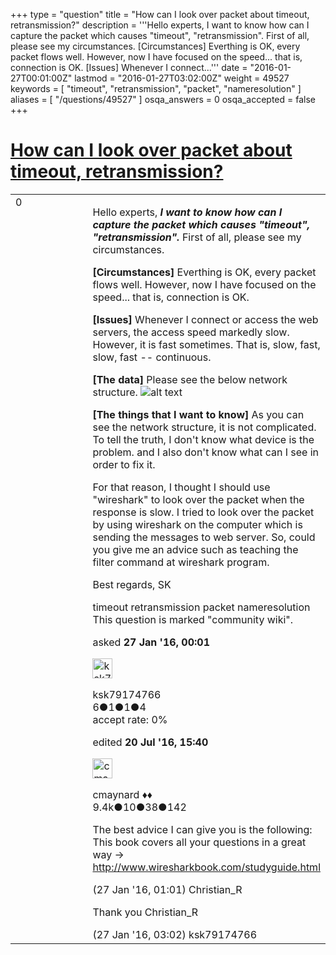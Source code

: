 +++
type = "question"
title = "How can I look over packet about timeout, retransmission?"
description = '''Hello experts, I want to know how can I capture the packet which causes &quot;timeout&quot;, &quot;retransmission&quot;. First of all, please see my circumstances. [Circumstances] Everthing is OK, every packet flows well. However, now I have focused on the speed... that is, connection is OK. [Issues] Whenever I connect...'''
date = "2016-01-27T00:01:00Z"
lastmod = "2016-01-27T03:02:00Z"
weight = 49527
keywords = [ "timeout", "retransmission", "packet", "nameresolution" ]
aliases = [ "/questions/49527" ]
osqa_answers = 0
osqa_accepted = false
+++

<div class="headNormal">

# [How can I look over packet about timeout, retransmission?](/questions/49527/how-can-i-look-over-packet-about-timeout-retransmission)

</div>

<div id="main-body">

<div id="askform">

<table id="question-table" style="width:100%;"><colgroup><col style="width: 50%" /><col style="width: 50%" /></colgroup><tbody><tr class="odd"><td style="width: 30px; vertical-align: top"><div class="vote-buttons"><span id="post-49527-upvote" class="ajax-command post-vote up" rel="nofollow" title="I like this post (click again to cancel)"> </span><div id="post-49527-score" class="post-score" title="current number of votes">0</div><span id="post-49527-downvote" class="ajax-command post-vote down" rel="nofollow" title="I dont like this post (click again to cancel)"> </span> <span id="favorite-mark" class="ajax-command favorite-mark" rel="nofollow" title="mark/unmark this question as favorite (click again to cancel)"> </span><div id="favorite-count" class="favorite-count"></div></div></td><td><div id="item-right"><div class="question-body"><p>Hello experts, <strong><em>I want to know how can I capture the packet which causes "timeout", "retransmission".</em></strong> First of all, please see my circumstances.</p><p><strong>[Circumstances]</strong> Everthing is OK, every packet flows well. However, now I have focused on the speed... that is, connection is OK.</p><p><strong>[Issues]</strong> Whenever I connect or access the web servers, the access speed markedly slow. However, it is fast sometimes. That is, slow, fast, slow, fast -- continuous.</p><p><strong>[The data]</strong> Please see the below network structure. <img src="https://osqa-ask.wireshark.org/upfiles/network_structure.JPG" alt="alt text" /></p><p><strong>[The things that I want to know]</strong> As you can see the network structure, it is not complicated. To tell the truth, I don't know what device is the problem. and I also don't know what can I see in order to fix it.</p><p>For that reason, I thought I should use "wireshark" to look over the packet when the response is slow. I tried to look over the packet by using wireshark on the computer which is sending the messages to web server. So, could you give me an advice such as teaching the filter command at wireshark program.</p><p>Best regards, SK</p></div><div id="question-tags" class="tags-container tags"><span class="post-tag tag-link-timeout" rel="tag" title="see questions tagged &#39;timeout&#39;">timeout</span> <span class="post-tag tag-link-retransmission" rel="tag" title="see questions tagged &#39;retransmission&#39;">retransmission</span> <span class="post-tag tag-link-packet" rel="tag" title="see questions tagged &#39;packet&#39;">packet</span> <span class="post-tag tag-link-nameresolution" rel="tag" title="see questions tagged &#39;nameresolution&#39;">nameresolution</span></div><div id="question-controls" class="post-controls"><div class="community-wiki">This question is marked "community wiki".</div></div><div class="post-update-info-container"><div class="post-update-info post-update-info-user"><p>asked <strong>27 Jan '16, 00:01</strong></p><img src="https://secure.gravatar.com/avatar/20031c3651f3193be1aff0769a3da305?s=32&amp;d=identicon&amp;r=g" class="gravatar" width="32" height="32" alt="ksk79174766&#39;s gravatar image" /><p><span>ksk79174766</span><br />
<span class="score" title="6 reputation points">6</span><span title="1 badges"><span class="badge1">●</span><span class="badgecount">1</span></span><span title="1 badges"><span class="silver">●</span><span class="badgecount">1</span></span><span title="4 badges"><span class="bronze">●</span><span class="badgecount">4</span></span><br />
<span class="accept_rate" title="Rate of the user&#39;s accepted answers">accept rate:</span> <span title="ksk79174766 has no accepted answers">0%</span></p></img></div><div class="post-update-info post-update-info-edited"><p><span> edited <strong>20 Jul '16, 15:40</strong> </span></p><img src="https://secure.gravatar.com/avatar/55158e2322c4e365a5e0a4a0ac3fbcef?s=32&amp;d=identicon&amp;r=g" class="gravatar" width="32" height="32" alt="cmaynard&#39;s gravatar image" /><p><span>cmaynard ♦♦</span><br />
<span class="score" title="9361 reputation points"><span>9.4k</span></span><span title="10 badges"><span class="badge1">●</span><span class="badgecount">10</span></span><span title="38 badges"><span class="silver">●</span><span class="badgecount">38</span></span><span title="142 badges"><span class="bronze">●</span><span class="badgecount">142</span></span></p></div></div><div id="comments-container-49527" class="comments-container"><span id="49528"></span><div id="comment-49528" class="comment"><div id="post-49528-score" class="comment-score"></div><div class="comment-text"><p>The best advice I can give you is the following: This book covers all your questions in a great way -&gt; <a href="http://www.wiresharkbook.com/studyguide.html">http://www.wiresharkbook.com/studyguide.html</a></p></div><div id="comment-49528-info" class="comment-info"><span class="comment-age">(27 Jan '16, 01:01)</span> <span class="comment-user userinfo">Christian_R</span></div></div><span id="49533"></span><div id="comment-49533" class="comment"><div id="post-49533-score" class="comment-score"></div><div class="comment-text"><p>Thank you Christian_R</p></div><div id="comment-49533-info" class="comment-info"><span class="comment-age">(27 Jan '16, 03:02)</span> <span class="comment-user userinfo">ksk79174766</span></div></div></div><div id="comment-tools-49527" class="comment-tools"></div><div class="clear"></div><div id="comment-49527-form-container" class="comment-form-container"></div><div class="clear"></div></div></td></tr></tbody></table>

</div>

</div>

